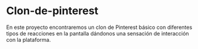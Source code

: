 # Clon-de-pinterest
En este proyecto encontraremos un clon de Pinterest básico con diferentes tipos de reacciones en la pantalla dándonos una sensación de interacción con la plataforma.

